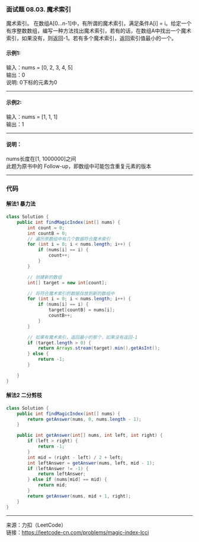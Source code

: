 ### 面试题 08.03. 魔术索引        
魔术索引。 在数组A[0...n-1]中，有所谓的魔术索引，满足条件A[i] = i。给定一个有序整数数组，编写一种方法找出魔术索引，若有的话，在数组A中找出一个魔术索引，如果没有，则返回-1。若有多个魔术索引，返回索引值最小的一个。                


#### 示例1:       
输入：nums = [0, 2, 3, 4, 5]    
输出：0        
说明: 0下标的元素为0

****

#### 示例2:                
输入：nums = [1, 1, 1]    
输出：1

****

#### 说明：   
nums长度在[1, 1000000]之间        
此题为原书中的 Follow-up，即数组中可能包含重复元素的版本

****



### 代码

#### 解法1 暴力法
```java
class Solution {
    public int findMagicIndex(int[] nums) {
        int count = 0;
        int countB = 0;
        // 遍历原数组中有几个数据符合魔术索引
        for (int i = 0; i < nums.length; i++) {
            if (nums[i] == i) {
                count++;
            }
        }

        // 创建新的数组
        int[] target = new int[count];

        // 将符合魔术索引的数据存放到新的数组中
        for (int i = 0; i < nums.length; i++) {
            if (nums[i] == i) {
                target[countB] = nums[i];
                countB++;
            }
        }

        // 如果有魔术索引，返回最小的那个，如果没有返回-1
        if (target.length > 0) {
            return Arrays.stream(target).min().getAsInt();
        } else {
            return -1;
        }

    }
}

```


#### 解法2 二分剪枝
```java
class Solution {
    public int findMagicIndex(int[] nums) {
        return getAnswer(nums, 0, nums.length - 1);
    }

    public int getAnswer(int[] nums, int left, int right) {
        if (left > right) {
            return -1;
        }
        int mid = (right - left) / 2 + left;
        int leftAnswer = getAnswer(nums, left, mid - 1);
        if (leftAnswer != -1) {
            return leftAnswer;
        } else if (nums[mid] == mid) {
            return mid;
        }
        return getAnswer(nums, mid + 1, right);
    }
}

```

****

来源：力扣（LeetCode）                  
链接：https://leetcode-cn.com/problems/magic-index-lcci







